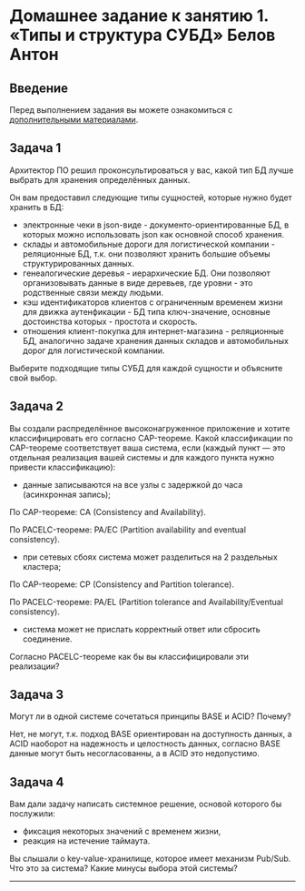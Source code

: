 # Домашнее задание к занятию 1. «Типы и структура СУБД» Белов Антон

## Введение

Перед выполнением задания вы можете ознакомиться с 
[дополнительными материалами](https://github.com/netology-code/virt-homeworks/tree/virt-11/additional).

## Задача 1

Архитектор ПО решил проконсультироваться у вас, какой тип БД 
лучше выбрать для хранения определённых данных.

Он вам предоставил следующие типы сущностей, которые нужно будет хранить в БД:

- электронные чеки в json-виде - документо-ориентированные БД, в которых можно использовать json как основной способ хранения.
- склады и автомобильные дороги для логистической компании - реляционные БД, т.к. они позволяют хранить большие объемы структурированных данных.
- генеалогические деревья - иерархические БД. Они позволяют организовывать данные в виде деревьев, где уровни - это родственные связи между людьми.
- кэш идентификаторов клиентов с ограниченным временем жизни для движка аутенфикации - БД типа ключ-значение, основные достоинства которых - простота и скорость.
- отношения клиент-покупка для интернет-магазина - реляционные БД, аналогично задаче хранения данных складов и автомобильных дорог для логистической компании.

Выберите подходящие типы СУБД для каждой сущности и объясните свой выбор.

## Задача 2

Вы создали распределённое высоконагруженное приложение и хотите классифицировать его согласно 
CAP-теореме. Какой классификации по CAP-теореме соответствует ваша система, если 
(каждый пункт — это отдельная реализация вашей системы и для каждого пункта нужно привести классификацию):

- данные записываются на все узлы с задержкой до часа (асинхронная запись);

По CAP-теореме: CA (Consistency and Availability).

По PACELC-теореме: PA/EC (Partition availability and eventual consistency).

- при сетевых сбоях система может разделиться на 2 раздельных кластера;

По CAP-теореме: CP (Consistency and Partition tolerance).

По PACELC-теореме: PA/EL (Partition tolerance and Availability/Eventual consistency).

- система может не прислать корректный ответ или сбросить соединение.



Согласно PACELC-теореме как бы вы классифицировали эти реализации?

## Задача 3

Могут ли в одной системе сочетаться принципы BASE и ACID? Почему?

Нет, не могут, т.к. подход BASE ориентирован на доступность данных, а ACID наоборот на надежность и целостность данных, согласно BASE данные могут быть несогласованны, а в ACID это недопустимо.

## Задача 4

Вам дали задачу написать системное решение, основой которого бы послужили:

- фиксация некоторых значений с временем жизни,
- реакция на истечение таймаута.

Вы слышали о key-value-хранилище, которое имеет механизм Pub/Sub. 
Что это за система? Какие минусы выбора этой системы?

---
